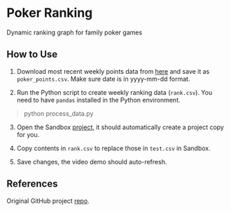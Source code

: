 # Poker Ranking

Dynamic ranking graph for family poker games

## How to Use

1. Download most recent weekly points data from [here](https://docs.google.com/spreadsheets/d/1ZUaSyorHHX9ci0DR-rGFN5yJTStb6uxLbUk5eMtkY4A/edit?usp=sharing) and save it as `poker_points.csv`. Make sure date is in yyyy-mm-dd format.

2. Run the Python script to create weekly ranking data (`rank.csv`). You need to have `pandas` installed in the Python environment.
  > python process_data.py

3. Open the Sandbox [project](https://codesandbox.io/s/poker-ranking-ybzvi7), it should automatically create a project copy for you.

4. Copy contents in `rank.csv` to replace those in `test.csv` in Sandbox.

5. Save changes, the video demo should auto-refresh.

## References

Original GitHub project [repo](https://github.com/Jannchie/Historical-ranking-data-visualization-based-on-d3.js).
